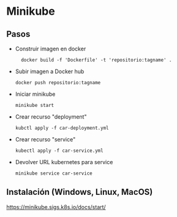 # Minikube

## Pasos

- Construir imagen en docker
  ```
    docker build -f 'Dockerfile' -t 'repositorio:tagname' .
  ```

- Subir imagen a Docker hub
  ```
  docker push repositorio:tagname
  ```
- Iniciar minikube
  ```
  minikube start
  ```
- Crear recurso "deployment"
  ```
  kubctl apply -f car-deployment.yml
  ```
  
- Crear recurso "service"
  ```
  kubectl apply -f car-service.yml
  ```

- Devolver URL kubernetes para service
  ```
  minikube service car-service
  ```

## Instalación (Windows, Linux, MacOS)
https://minikube.sigs.k8s.io/docs/start/
